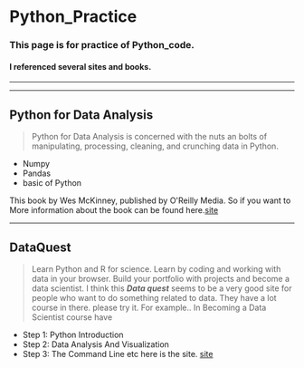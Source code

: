 # Python_Practice
### This page is for practice of Python_code.
#### I referenced several sites and books.
---------------------------------------------

---------------------------------------------
## Python for Data Analysis
> Python for Data Analysis is concerned with the nuts an bolts of manipulating, processing, cleaning, and crunching data in Python. 
* Numpy
* Pandas
* basic of Python

This book by Wes McKinney, published by O'Reilly Media. So if you want to More information about the book can be found here.[site](shop.oreilly.com/product/0636920023784.do)

---------------------------------------------
## DataQuest
> Learn Python and R for science. Learn by coding and working with data in your browser. Build your portfolio with projects and become a data scientist.
I think this ***Data quest*** seems to be a very good site for people who want to do something related to data. 
They have a lot course in there. please try it.
For example.. In Becoming a Data Scientist course have 
* Step 1: Python Introduction
* Step 2: Data Analysis And Visualization
* Step 3: The Command Line
etc
here is the site. [site](https://www.dataquest.io/) 

